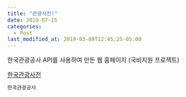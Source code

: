 ```yaml
---
title: "관광사전!"
date: 2019-07-15
categories:
  - Post
last_modified_at: 2019-03-09T12:45:25-05:00
---
```


한국관광공사 API를 사용하여 만든 웹 홈페이지 (국비지원 프로젝트)

[한국관광사전](https://jaewoong9302.cafe24.com)

```bash
한국관광공사
```
